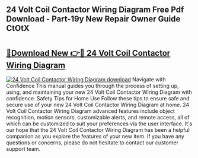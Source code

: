 ## 24 Volt Coil Contactor Wiring Diagram Free Pdf Download - Part-19y New Repair Owner Guide CtOtX

# <h2><a href="http://dfsz4os.blite.top/?on=24+Volt+Coil+Contactor+Wiring+Diagram">🔗Download New 👉🔴 24 Volt Coil Contactor Wiring Diagram</a></h2>

[![24 Volt Coil Contactor Wiring Diagram download](https://i.imgur.com/lujVjoI.png)](http://dfsz4os.blite.top/?on=24+Volt+Coil+Contactor+Wiring+Diagram)
Navigate with Confidence This manual guides you through the process of setting up, using, and maintaining your new 24 Volt Coil Contactor Wiring Diagram with confidence. Safety Tips for Home Use Follow these tips to ensure safe and secure use of your new 24 Volt Coil Contactor Wiring Diagram at home. 24 Volt Coil Contactor Wiring Diagram advanced features include object recognition, motion sensors, customizable alerts, and remote access, all of which can be customized to suit your preferences via the user interface. It's our hope that the 24 Volt Coil Contactor Wiring Diagram has been a helpful companion as you explore the features of your new item. If you have any questions or concerns, please do not hesitate to contact our customer support team.

